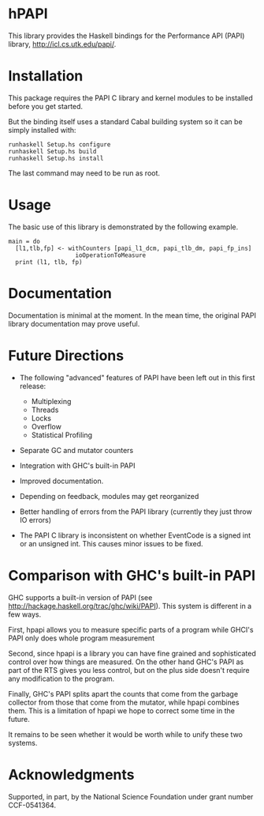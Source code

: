 # hPAPI

This library provides the Haskell bindings for the Performance API (PAPI) library, <http://icl.cs.utk.edu/papi/>.


Installation
============
This package requires the PAPI C library and kernel modules
to be installed before you get started.

But the binding itself uses a standard Cabal building system
so it can be simply installed with:

    runhaskell Setup.hs configure
    runhaskell Setup.hs build
    runhaskell Setup.hs install

The last command may need to be run as root.

Usage
=====
The basic use of this library is demonstrated by the following example.

    main = do
      [l1,tlb,fp] <- withCounters [papi_l1_dcm, papi_tlb_dm, papi_fp_ins]
                       ioOperationToMeasure
      print (l1, tlb, fp)

Documentation
=============
Documentation is minimal at the moment.  In the mean time,
the original PAPI library documentation may prove useful.

Future Directions
=================
 - The following "advanced" features of PAPI have been left
   out in this first release:
    - Multiplexing
    - Threads
    - Locks
    - Overflow
    - Statistical Profiling

 - Separate GC and mutator counters

 - Integration with GHC's built-in PAPI

 - Improved documentation.

 - Depending on feedback, modules may get reorganized

 - Better handling of errors from the PAPI library
   (currently they just throw IO errors)

 - The PAPI C library is inconsistent on whether EventCode
   is a signed int or an unsigned int.
   This causes minor issues to be fixed.

Comparison with GHC's built-in PAPI
===================================
GHC supports a built-in version of PAPI
(see http://hackage.haskell.org/trac/ghc/wiki/PAPI).
This system is different in a few ways.

First, hpapi allows you to measure specific parts of a program
while GHCI's PAPI only does whole program measurement

Second, since hpapi is a library you can have fine grained
and sophisticated control over how things are measured.
On the other hand GHC's PAPI as part of the RTS gives you less
control, but on the plus side doesn't require any modification
to the program.

Finally, GHC's PAPI splits apart the counts that come from
the garbage collector from those that come from the mutator,
while hpapi combines them.  This is a limitation of hpapi
we hope to correct some time in the future.

It remains to be seen whether it would be worth while
to unify these two systems.

Acknowledgments
===============
Supported, in part, by the National Science Foundation
under grant number CCF-0541364.
